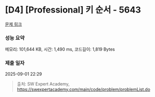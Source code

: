 # [D4] [Professional] 키 순서 - 5643 

[문제 링크](https://swexpertacademy.com/main/code/problem/problemDetail.do?contestProbId=AWXQsLWKd5cDFAUo) 

### 성능 요약

메모리: 101,644 KB, 시간: 1,490 ms, 코드길이: 1,819 Bytes

### 제출 일자

2025-09-01 22:29



> 출처: SW Expert Academy, https://swexpertacademy.com/main/code/problem/problemList.do